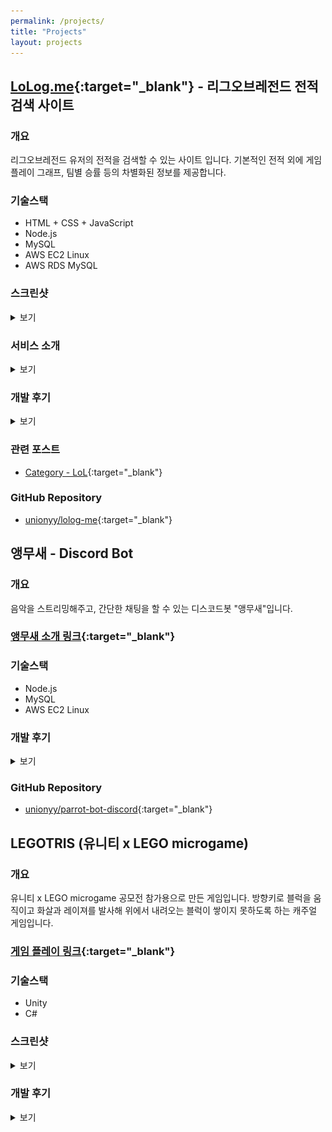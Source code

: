 ```yaml
---
permalink: /projects/
title: "Projects"
layout: projects
---
```


## [LoLog.me](https://LoLog.me){:target="_blank"} - 리그오브레전드 전적검색 사이트

### 개요
리그오브레전드 유저의 전적을 검색할 수 있는 사이트 입니다. 기본적인 전적 외에 게임 플레이 그래프, 팀별 승률 등의 차별화된 정보를 제공합니다.

### 기술스택
* HTML + CSS + JavaScript
* Node.js
* MySQL
* AWS EC2 Linux
* AWS RDS MySQL

### 스크린샷
<details markdown="1">
<summary style="cursor:pointer;">보기</summary>

![LoLog Menu](/assets/images/portfolio/lolog-main.png)

![LoLog Graph](/assets/images/portfolio/lolog-graph.png)

![LoLog Recent](/assets/images/portfolio/lolog-recent.png)

![LoLog Detail](/assets/images/portfolio/lolog-detail.png)

![LoLog Deal](/assets/images/portfolio/lolog-deal.png)

</details>

### 서비스 소개
<details markdown="1">
<summary style="cursor:pointer;">보기</summary>
[LoLog.me](https://LoLog.me){:target="_blank"}에서 리그오브레전드 유저 닉네임을 검색하면, 유저의 게임 전적 데이터를 확인할 수 있습니다. 최근 2년간의 데이터가 제공되며, 유저들이 흥미로워할만한 여러가지 데이터들이 제공됩니다. 전적 상세 조회 등의 기본 데이터 외에도 팀별 승률 게임 플레이 빈도수 그래프 등의 차별화된 데이터를 추가로 제공합니다.

제공되는 데이터
* 프로필 이미지, 랭크 등의 유저 데이터
* K/D/A, 골드, 레벨, 데미지, 아이템 등의 게임 상세 데이터
* 날짜별, 기간별, 챔피언별, 포지션별 게임 전적 데이터
* 팀별, 게임 길이별 승률

유저 사용성
* 다양한 검색 옵션
* 유저에게 익숙한 게임 클라이언트 내 UI 다수 차용
* 반응형 웹으로 모바일 완벽 지원
* 한국어 / 영어 두가지 언어 제공

</details>

### 개발 후기
<details markdown="1">
<summary style="cursor:pointer;">보기</summary>
웹서비스를 처음부터 끝까지 개발해나가면서 웹 프로그래밍에 관한 지식 뿐만 아니라 도메인, SSL 인증, DB, AWS 서비스 등 다양한 지식을 쌓을 수 있었습니다. 특히, 많은 양의 데이터를 API를 통해 가져오고 가공하여 다시 유저에게 전송하여 보여주는 과정을 서버, 클라이언트, 데이터베이스가 균형있게 분담하게 하여 효율성을 높이고 응답시간을 줄이는 과정은 매우 흥미로웠습니다.

설계 과정에서 주의깊게 고려한 사항들은 게임사 API의 형태와 Rate Limit, 서버와 클라이언트의 부하, 네트워크 통신량, 데이터베이스 용량 등이었습니다. 서버는 게임사 API를 이용하여 데이터를 가져오고 서비스에 필요한 데이터만을 추출하여 데이터베이스에 저장합니다. 서버는 이 데이터들을 JSON 형태로 클라이언트에게 제공합니다. 클라이언트는 가져온 데이터를 직접 가공하여 HTML 문서를 만들고 화면을 표시합니다.

이 과정은 서버가 게임사 API에 동일한 요청을 하지 않도록 하여 서버의 API 호출량과 부하를 줄입니다. 또한 중복되는 HTML 코드를 클라이언트에게 한번만 전송하도록 하여 서버와 클라이언트 간의 네트워크 통신량을 줄입니다. 그리고 데이터베이스에는 필요한 데이터만을 저장하여 데이터베이스 용량이 효율적으로 사용됩니다.

웹 서비스를 완성해나가는 과정에서 프로그래밍 내, 외적으로 시행착오가 많았지만 서비스가 조금씩 발전해나가는 과정을 보면서 뿌듯했습니다. 또한 새로운 지식을 재밌는 방법으로 배워나간다는 사실이 매우 만족스러웠습니다. 이 여러 지식과 더불어 프로젝트를 진행하면서, 앞으로 새로운 프로젝트에 자신감있게 도전할 수 있는 힘을 얻은 것 같습니다.
</details>

### 관련 포스트
* [Category - LoL](/categories/#lol){:target="_blank"}

### GitHub Repository
* [unionyy/lolog-me](https://github.com/unionyy/lolog-me){:target="_blank"}


## 앵무새 - Discord Bot

### 개요
음악을 스트리밍해주고, 간단한 채팅을 할 수 있는 디스코드봇 "앵무새"입니다.

### [앵무새 소개 링크](https://koreanbots.dev/bots/795333228662751253){:target="_blank"}

### 기술스택
* Node.js
* MySQL
* AWS EC2 Linux

### 개발 후기
<details markdown="1">
<summary style="cursor:pointer;">보기</summary>
앵무새는 디스코드에서 친구들과 함께 음악을 듣기 위해 개발하게된 디스코드봇입니다. 친구가 초대한 음악 스트리밍봇이 자주 끊기거나 오류가 나서 제가 직접 봇을 만들게 된 것입니다.

디스코드에서 공식으로 제공하는 Discord.js 모듈을 이용하여 Node.js 기반의 채팅봇 서버를 구축하였습니다. 명령어를 통해 유튜브에서 음악을 검색 및 재생해주고, 편의성을 위해 재생 목록, 재생 모드 등의 기능을 추가하였습니다. 추가로 앵무새라는 컨셉을 잡고 말을 따라하거나 가르칠 수 있도록 해서 소소한 재미를 더했습니다.

앵무새 서버는 AWS EC2 서버에서 24시간 구동됩니다. 처음에는 친구들과 사용하기 위해서 앵무새봇을 만들었지만 친구들이 잘 사용해주고 좋은 평가를 해주자, 다른 유저들도 이용할 수 있도록 배포하였습니다. 현재 앵무새는 230개 이상의 디스코드 서버에 초대되어 열심히 노래하고 있습니다.

앵무새를 개발하면서 저에게 가장 큰 깨달음을 준 것은 다른 사람들이 만들어 놓은 모듈을 적절히 사용하는 법을 배운 것입니다. 개발 단계에서 발생하는 버그 중에서 가장 원인을 찾기 힘든 버그가 다른 사람이 만들어 놓은 모듈에서 발생하는 문제를 찾는 것이었습니다.

음악 스트리밍이 7분대에 갑자기 종료되는 버그가 있었는데, 이는 유튜브 스트리밍 모듈을 최신 버전의 Node.js 엔진에서 구동했을 때 발생하는 버그였습니다. 버그가 발생한 시점이 앵무새 서버를 EC2 서버에 올린 시점이라서 원인을 찾기 매우 힘들었습니다. 예상되는 원인을 제거하고 테스트를 해볼 때마다 7분을 기다려야했기에 더욱 힘든 작업이었습니다. 결국 Node.js 버전을 LTS 버전으로 낮추자 버그가 픽스되었습니다.

앵무새를 24시간 돌리기 시작하자 시간이 지날 수록 메모리 점유량이 점점 늘어나는 것을 발견했습니다. 이는 어딘가에서 조금씩 메모리 누수가 발생하고 있다는 뜻이었습니다. 테스트를 통해 음악 스트리밍이 종료될 때마다 메모리 해제가 완벽히 이루어지지 않고 Active Handler의 일부가 남아 메모리를 점유하고 있다는 것을 알아냈습니다. 이를 해결하기 위해 모듈의 코드에서 버그 발생 지점을 찾았고 이를 수정하였습니다.

코드에 문제가 있다는 것을 찾았기에 깃헙 이슈를 올리고 제가 수정한 코드를 제공했습니다. 얼마뒤 관리자가 모듈을 업데이트 해주었고 메모리 누수 문제가 해결되었습니다. (제가 짰던 코드보다 좀 더 깔끔한 코드로 해결되었습니다)

이처럼 다른사람이 만든 모듈을 사용할 때에 문제가 발생하면 테스트나 검색을 중심으로 해결해야 했기에 원인을 찾는게 어려웠습니다. 이 경험을 통해서 모듈을 사용할 때 주의해야할 점이나 문제를 찾고 해결하는 방법을 알게 되었고 모듈을 사용해 더욱 효율적인 개발을 하는 법을 배웠습니다.

</details>

### GitHub Repository
* [unionyy/parrot-bot-discord](https://github.com/unionyy/parrot-bot-discord){:target="_blank"}


## LEGOTRIS (유니티 x LEGO microgame)

### 개요
유니티 x LEGO microgame 공모전 참가용으로 만든 게임입니다. 방향키로 블럭을 움직이고 화살과 레이져를 발사해 위에서 내려오는 블럭이 쌓이지 못하도록 하는 캐주얼 게임입니다.

### [게임 플레이 링크](https://play.unity.com/mg/lego/legotris){:target="_blank"}

### 기술스택
* Unity
* C#

### 스크린샷
<details markdown="1">
<summary style="cursor:pointer;">보기</summary>

![LEGOTRIS Menu](/assets/images/portfolio/legotrismenu.png)

![LEGOTRIS Play](/assets/images/portfolio/legotrisplay.png)

</details>

### 개발 후기
<details markdown="1">
<summary style="cursor:pointer;">보기</summary>
LEGOTRIS는 유니티 x LEGO microgame 공모전에 참가하기 위해 만든 게임입니다. 유니티와 C#을 기반으로 프로젝트를 진행했고 WebGL로 배포하였습니다.

LEGOTRIS는 제가 만든 서비스를 인터넷에 배포한 첫 경험이었습니다. 유저들이 제가 만든 게임을 플레이해주고 재밌다고 댓글을 남기는 것을 보면서 색다른 기쁨을 느낄 수 있었습니다. 그래서 저는 유저들이 좀더 재밌게 게임을 즐길 수 있도록 관심을 가지고 게임을 지속적으로 업데이트했습니다.

이 경험을 통해서 제가 다수의 유저들이 사용하는 서비스를 만드는 일에 흥미가 있다는 것을 알게 되었습니다.
</details>